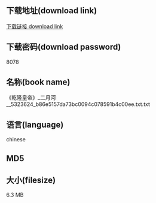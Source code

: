 ## 下载地址(download link)
[下载链接 download link](https://tutu365.netlify.app/?s=%E3%80%8A%E4%B9%BE%E9%9A%86%E7%9A%87%E5%B8%9D%E3%80%8B_%E4%BA%8C%E6%9C%88%E6%B2%B3__5323624_b86e5157da73bc0094c078591b4c00ee.txt)

## 下载密码(download password)
8078

## 名称(book name)
《乾隆皇帝》_二月河__5323624_b86e5157da73bc0094c078591b4c00ee.txt.txt

## 语言(language)
chinese

## MD5


## 大小(filesize)
6.3 MB

